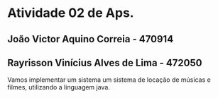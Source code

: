 # Atividade 02 de Aps.
## João Victor Aquino Correia - 470914
## Rayrisson Vinícius Alves de Lima - 472050 

Vamos implementar um sistema um sistema de locação de músicas e filmes, utilizando a linguagem java.  